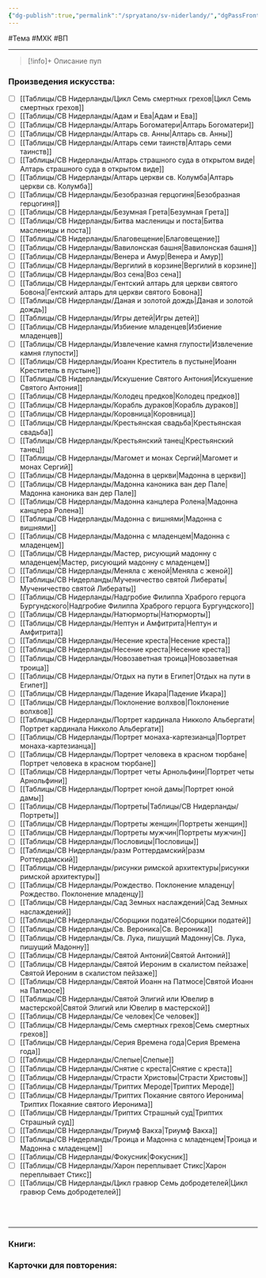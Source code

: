 ```yaml
---
{"dg-publish":true,"permalink":"/spryatano/sv-niderlandy/","dgPassFrontmatter":true}
---
```


#Тема #МХК #ВП 

---

> [!info]+ Описание
> пуп
### Произведения искусства:
- [ ] [[Таблицы/СВ Нидерланды/Цикл Семь смертных грехов\|Цикл Семь смертных грехов]]
- [ ] [[Таблицы/СВ Нидерланды/Адам и Ева\|Адам и Ева]]
- [ ] [[Таблицы/СВ Нидерланды/Алтарь Богоматери\|Алтарь Богоматери]]
- [ ] [[Таблицы/СВ Нидерланды/Алтарь св. Анны\|Алтарь св. Анны]]
- [ ] [[Таблицы/СВ Нидерланды/Алтарь семи таинств\|Алтарь семи таинств]]
- [ ] [[Таблицы/СВ Нидерланды/Алтарь страшного суда в открытом виде\|Алтарь страшного суда в открытом виде]]
- [ ] [[Таблицы/СВ Нидерланды/Алтарь церкви св. Колумба\|Алтарь церкви св. Колумба]]
- [ ] [[Таблицы/СВ Нидерланды/Безобразная герцогиня\|Безобразная герцогиня]]
- [ ] [[Таблицы/СВ Нидерланды/Безумная Грета\|Безумная Грета]]
- [ ] [[Таблицы/СВ Нидерланды/Битва масленицы и поста\|Битва масленицы и поста]]
- [ ] [[Таблицы/СВ Нидерланды/Благовещение\|Благовещение]]
- [ ] [[Таблицы/СВ Нидерланды/Вавилонская башня\|Вавилонская башня]]
- [ ] [[Таблицы/СВ Нидерланды/Венера и Амур\|Венера и Амур]]
- [ ] [[Таблицы/СВ Нидерланды/Вергилий в корзине\|Вергилий в корзине]]
- [ ] [[Таблицы/СВ Нидерланды/Воз сена\|Воз сена]]
- [ ] [[Таблицы/СВ Нидерланды/Гентский алтарь для церкви святого Бовона\|Гентский алтарь для церкви святого Бовона]]
- [ ] [[Таблицы/СВ Нидерланды/Даная и золотой дождь\|Даная и золотой дождь]]
- [ ] [[Таблицы/СВ Нидерланды/Игры детей\|Игры детей]]
- [ ] [[Таблицы/СВ Нидерланды/Избиение младенцев\|Избиение младенцев]]
- [ ] [[Таблицы/СВ Нидерланды/Извлечение камня глупости\|Извлечение камня глупости]]
- [ ] [[Таблицы/СВ Нидерланды/Иоанн Креститель в пустыне\|Иоанн Креститель в пустыне]]
- [ ] [[Таблицы/СВ Нидерланды/Искушение Святого Антония\|Искушение Святого Антония]]
- [ ] [[Таблицы/СВ Нидерланды/Колодец предков\|Колодец предков]]
- [ ] [[Таблицы/СВ Нидерланды/Корабль дураков\|Корабль дураков]]
- [ ] [[Таблицы/СВ Нидерланды/Коровница\|Коровница]]
- [ ] [[Таблицы/СВ Нидерланды/Крестьянская свадьба\|Крестьянская свадьба]]
- [ ] [[Таблицы/СВ Нидерланды/Крестьянский танец\|Крестьянский танец]]
- [ ] [[Таблицы/СВ Нидерланды/Магомет и монах Сергий\|Магомет и монах Сергий]]
- [ ] [[Таблицы/СВ Нидерланды/Мадонна в церкви\|Мадонна в церкви]]
- [ ] [[Таблицы/СВ Нидерланды/Мадонна каноника ван дер Пале\|Мадонна каноника ван дер Пале]]
- [ ] [[Таблицы/СВ Нидерланды/Мадонна канцлера Ролена\|Мадонна канцлера Ролена]]
- [ ] [[Таблицы/СВ Нидерланды/Мадонна с вишнями\|Мадонна с вишнями]]
- [ ] [[Таблицы/СВ Нидерланды/Мадонна с младенцем\|Мадонна с младенцем]]
- [ ] [[Таблицы/СВ Нидерланды/Мастер, рисующий мадонну с младенцем\|Мастер, рисующий мадонну с младенцем]]
- [ ] [[Таблицы/СВ Нидерланды/Меняла с женой\|Меняла с женой]]
- [ ] [[Таблицы/СВ Нидерланды/Мученичество святой Либераты\|Мученичество святой Либераты]]
- [ ] [[Таблицы/СВ Нидерланды/Надгробие Филиппа Храброго герцога Бургундского\|Надгробие Филиппа Храброго герцога Бургундского]]
- [ ] [[Таблицы/СВ Нидерланды/Натюрморты\|Натюрморты]]
- [ ] [[Таблицы/СВ Нидерланды/Нептун и Амфитрита\|Нептун и Амфитрита]]
- [ ] [[Таблицы/СВ Нидерланды/Несение  креста\|Несение  креста]]
- [ ] [[Таблицы/СВ Нидерланды/Несение креста\|Несение креста]]
- [ ] [[Таблицы/СВ Нидерланды/Новозаветная троица\|Новозаветная троица]]
- [ ] [[Таблицы/СВ Нидерланды/Отдых на пути в Египет\|Отдых на пути в Египет]]
- [ ] [[Таблицы/СВ Нидерланды/Падение Икара\|Падение Икара]]
- [ ] [[Таблицы/СВ Нидерланды/Поклонение волхвов\|Поклонение волхвов]]
- [ ] [[Таблицы/СВ Нидерланды/Портрет кардинала Никколо Альбергати\|Портрет кардинала Никколо Альбергати]]
- [ ] [[Таблицы/СВ Нидерланды/Портрет монаха-картезианца\|Портрет монаха-картезианца]]
- [ ] [[Таблицы/СВ Нидерланды/Портрет человека в красном тюрбане\|Портрет человека в красном тюрбане]]
- [ ] [[Таблицы/СВ Нидерланды/Портрет четы Арнольфини\|Портрет четы Арнольфини]]
- [ ] [[Таблицы/СВ Нидерланды/Портрет юной дамы\|Портрет юной дамы]]
- [ ] [[Таблицы/СВ Нидерланды/Портреты\|Таблицы/СВ Нидерланды/Портреты]]
- [ ] [[Таблицы/СВ Нидерланды/Портреты женщин\|Портреты женщин]]
- [ ] [[Таблицы/СВ Нидерланды/Портреты мужчин\|Портреты мужчин]]
- [ ] [[Таблицы/СВ Нидерланды/Пословицы\|Пословицы]]
- [ ] [[Таблицы/СВ Нидерланды/разм Роттердамский\|разм Роттердамский]]
- [ ] [[Таблицы/СВ Нидерланды/рисунки римской архитектуры\|рисунки римской архитектуры]]
- [ ] [[Таблицы/СВ Нидерланды/Рождество. Поклонение младенцу\|Рождество. Поклонение младенцу]]
- [ ] [[Таблицы/СВ Нидерланды/Сад Земных наслаждений\|Сад Земных наслаждений]]
- [ ] [[Таблицы/СВ Нидерланды/Сборщики податей\|Сборщики податей]]
- [ ] [[Таблицы/СВ Нидерланды/Св. Вероника\|Св. Вероника]]
- [ ] [[Таблицы/СВ Нидерланды/Св. Лука, пишущий Мадонну\|Св. Лука, пишущий Мадонну]]
- [ ] [[Таблицы/СВ Нидерланды/Святой Антоний\|Святой Антоний]]
- [ ] [[Таблицы/СВ Нидерланды/Святой Иероним в скалистом пейзаже\|Святой Иероним в скалистом пейзаже]]
- [ ] [[Таблицы/СВ Нидерланды/Святой Иоанн на Патмосе\|Святой Иоанн на Патмосе]]
- [ ] [[Таблицы/СВ Нидерланды/Святой Элигий или Ювелир в мастерской\|Святой Элигий или Ювелир в мастерской]]
- [ ] [[Таблицы/СВ Нидерланды/Се человек\|Се человек]]
- [ ] [[Таблицы/СВ Нидерланды/Семь смертных грехов\|Семь смертных грехов]]
- [ ] [[Таблицы/СВ Нидерланды/Серия Времена года\|Серия Времена года]]
- [ ] [[Таблицы/СВ Нидерланды/Слепые\|Слепые]]
- [ ] [[Таблицы/СВ Нидерланды/Снятие с креста\|Снятие с креста]]
- [ ] [[Таблицы/СВ Нидерланды/Страсти Христовы\|Страсти Христовы]]
- [ ] [[Таблицы/СВ Нидерланды/Триптих Мероде\|Триптих Мероде]]
- [ ] [[Таблицы/СВ Нидерланды/Триптих Покаяние святого Иеронима\|Триптих Покаяние святого Иеронима]]
- [ ] [[Таблицы/СВ Нидерланды/Триптих Страшный суд\|Триптих Страшный суд]]
- [ ] [[Таблицы/СВ Нидерланды/Триумф Вакха\|Триумф Вакха]]
- [ ] [[Таблицы/СВ Нидерланды/Троица и Мадонна с младенцем\|Троица и Мадонна с младенцем]]
- [ ] [[Таблицы/СВ Нидерланды/Фокусник\|Фокусник]]
- [ ] [[Таблицы/СВ Нидерланды/Харон переплывает Стикс\|Харон переплывает Стикс]]
- [ ] [[Таблицы/СВ Нидерланды/Цикл гравюр Семь добродетелей\|Цикл гравюр Семь добродетелей]]
### ㅤ
---

### Книги:
### Карточки для повторения:
